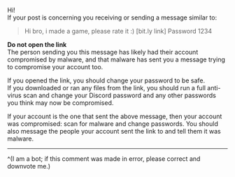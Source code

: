 Hi!  
If your post is concerning you receiving or sending a message similar to:

> Hi bro, i made a game, please rate it :) [bit.ly link] Password 1234

**Do not open the link**  
The person sending you this message has likely had their account compromised by malware, and that malware has sent you a message trying to compromise your account too.  

If you opened the link, you should change your password to be safe.  
If you downloaded or ran any files from the link, you should run a full anti-virus scan and change your Discord password and any other passwords you think may now be compromised.  

If your account is the one that sent the above message, then your account was compromised: scan for malware and change passwords. You should also message the people your account sent the link to and tell them it was malware.


- - -

^(I am a bot; if this comment was made in error, please correct and downvote me.)